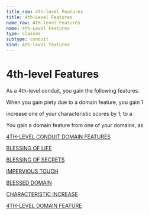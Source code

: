 ```yaml
---
title_raw: 4th-level Features
title: 4th-Level Features
name_raw: 4th-level Features
name: 4th-Level Features
type: classes
subtype: conduit
kind: 4th-level features
---
```


# 4th-level Features

As a 4th-level conduit, you gain the following features.

When you gain piety due to a domain feature, you gain 1

increase one of your characteristic scores by 1, to a

You gain a domain feature from one of your domains, as

[4TH-LEVEL CONDUIT DOMAIN FEATURES](./4th-Level%20Conduit%20Domain%20Features.md)

[BLESSING OF LIFE](./Blessing%20Of%20Life.md)

[BLESSING OF SECRETS](./Blessing%20Of%20Secrets/Blessing%20Of%20Secrets.md)

[IMPERVIOUS TOUCH](./Impervious%20Touch.md)

[BLESSED DOMAIN](./Blessed%20Domain.md)

[CHARACTERISTIC INCREASE](./Characteristic%20Increase.md)

[4TH-LEVEL DOMAIN FEATURE](./4th-Level%20Domain%20Feature/4th-Level%20Domain%20Feature.md)
